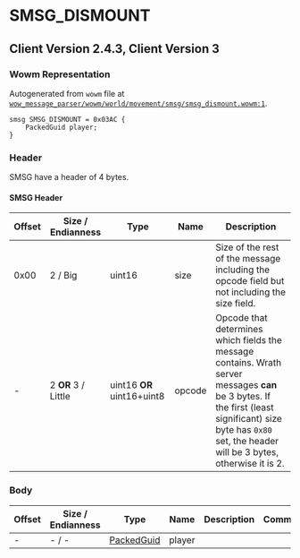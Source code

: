 # SMSG_DISMOUNT

## Client Version 2.4.3, Client Version 3

### Wowm Representation

Autogenerated from `wowm` file at [`wow_message_parser/wowm/world/movement/smsg/smsg_dismount.wowm:1`](https://github.com/gtker/wow_messages/tree/main/wow_message_parser/wowm/world/movement/smsg/smsg_dismount.wowm#L1).
```rust,ignore
smsg SMSG_DISMOUNT = 0x03AC {
    PackedGuid player;
}
```
### Header

SMSG have a header of 4 bytes.

#### SMSG Header

| Offset | Size / Endianness | Type   | Name   | Description |
| ------ | ----------------- | ------ | ------ | ----------- |
| 0x00   | 2 / Big           | uint16 | size   | Size of the rest of the message including the opcode field but not including the size field.|
| -      | 2 **OR** 3 / Little| uint16 **OR** uint16+uint8 | opcode | Opcode that determines which fields the message contains. Wrath server messages **can** be 3 bytes. If the first (least significant) size byte has `0x80` set, the header will be 3 bytes, otherwise it is 2. |

### Body

| Offset | Size / Endianness | Type | Name | Description | Comment |
| ------ | ----------------- | ---- | ---- | ----------- | ------- |
| - | - / - | [PackedGuid](../types/packed-guid.md) | player |  |  |

